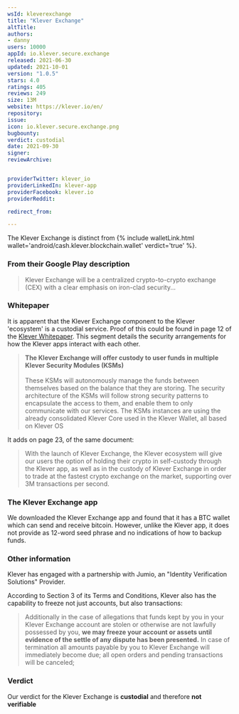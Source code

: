 ```yaml
---
wsId: kleverexchange
title: "Klever Exchange"
altTitle: 
authors:
- danny
users: 10000
appId: io.klever.secure.exchange
released: 2021-06-30
updated: 2021-10-01
version: "1.0.5"
stars: 4.0
ratings: 405
reviews: 249
size: 13M
website: https://klever.io/en/
repository: 
issue: 
icon: io.klever.secure.exchange.png
bugbounty: 
verdict: custodial
date: 2021-09-30
signer: 
reviewArchive:


providerTwitter: klever_io
providerLinkedIn: klever-app
providerFacebook: klever.io
providerReddit: 

redirect_from:

---
```



The Klever Exchange is distinct from  {% include walletLink.html wallet='android/cash.klever.blockchain.wallet' verdict='true' %}.

### From their Google Play description

> Klever Exchange will be a centralized crypto-to-crypto exchange (CEX) with a clear emphasis on iron-clad security...

### Whitepaper

It is apparent that the Klever Exchange component to the Klever 'ecosystem' is a custodial service. Proof of this could be found in page 12 of the [Klever Whitepaper](https://klever.io/downloads/Klever_Exchange_Whitepaper.pdf). This segment details the security arrangements for how the Klever apps interact with each other.

> **The Klever Exchange will offer custody to user funds in multiple Klever Security Modules (KSMs)**<br><br>
These KSMs will autonomously manage the funds between themselves based on
the balance that they are storing. The security architecture of the KSMs will follow
strong security patterns to encapsulate the access to them, and enable them to
only communicate with our services. The KSMs instances are using the already
consolidated Klever Core used in the Klever Wallet, all based on Klever OS 

It adds on page 23, of the same document:

> With the launch of Klever Exchange, the Klever ecosystem will give our users the option of holding their crypto in self-custody through the Klever app, as well as in the custody of Klever Exchange in order to trade at the fastest crypto exchange on the market, supporting over 3M transactions per second.

### The Klever Exchange app

We downloaded the Klever Exchange app and found that it has a BTC wallet which can send and receive bitcoin. However, unlike the Klever app, it does not provide as 12-word seed phrase and no indications of how to backup funds.

### Other information

Klever has engaged with a partnership with Jumio, an "Identity Verification Solutions" Provider. 

According to Section 3 of its Terms and Conditions, Klever also has the capability to freeze not just accounts, but also transactions:

> Additionally in the case of allegations that funds kept by you in your KIever Exchange account are stolen or otherwise are not lawfully possessed by you, **we may freeze your account or assets until evidence of the settle of any dispute has been presented.** In case of termination all amounts payable by you to Klever Exchange will immediately become due; all open orders and pending transactions will be canceled; 

### Verdict

Our verdict for the Klever Exchange is **custodial** and therefore **not verifiable**

